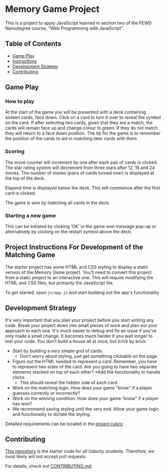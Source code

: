 # Memory Game Project

This is a project to apply JavaScript learned in section two of the FEWD Nanodegree course, "Web Programming with JavaScript".

## Table of Contents

* [Game Play](#game_play)
* [Instructions](#instructions)
* [Development Strategy](#development_strategy)
* [Contributing](#contributing)

## Game Play

### How to play

At the start of the game you will be presented with a deck containing sixteen cards, face down. Click on a card to turn it over to reveal the symbol on the card. If after selecting two cards, given that they are a match, the cards will remain face up and change colour to green. If they do not match they will return to a face down position. The tip for the game is to remember the position of the cards to aid in matching later cards with them.

### Scoring

The move counter will increment by one after each pair of cards is clicked. The star rating system will decrement from three stars after 12, 18 and 24 moves. The number of moves (pairs of cards turned over) is displayed at the top of the deck.

Elapsed time is displayed below the deck. This will commence after the first card is clicked.

The game is won by matching all cards in the deck.

### Starting a new game

This can be initiated by clicking 'OK' in the game won message pop-up or alternatively by clicking on the restart symbol above the deck.

## Project Instructions For Development of the Matching Game

The starter project has some HTML and CSS styling to display a static version of the Memory Game project. You'll need to convert this project from a static project to an interactive one. This will require modifying the HTML and CSS files, but primarily the JavaScript file.

To get started, open `js/app.js` and start building out the app's functionality


## Development Strategy

It's very important that you plan your project before you start writing any code. Break your project down into small pieces of work and plan out your approach to each one. It's much easier to debug and fix an issue if you've only made a small change. It becomes much harder if you wait longer to test your code. You don't build a house all at once, but brick by brick.

* Start by building a very simple grid of cards.
	* Don't worry about styling, just get something clickable on the page.
* Figure out the HTML needed to represent a card. Remember, you have to represent two sides of the card. Are you going to have two separate elements stacked on top of each other?
	*Add the functionality to handle clicks.
	* This should reveal the hidden side of each card.
* Work on the matching logic. How does your game "know" if a player guesses correctly or incorrectly?
* Work on the winning condition. How does your game “know” if a player has won?
* We recommend saving styling until the very end. Allow your game logic and functionality to dictate the styling.


Detailed requirements can be located in the [project rubric](https://review.udacity.com/#!/rubrics/591/view)

## Contributing

[This repository](https://github.com/udacity/fend-project-memory-game) is the starter code for _all_ Udacity students. Therefore, we most likely will not accept pull requests.

For details, check out [CONTRIBUTING.md](CONTRIBUTING.md).
